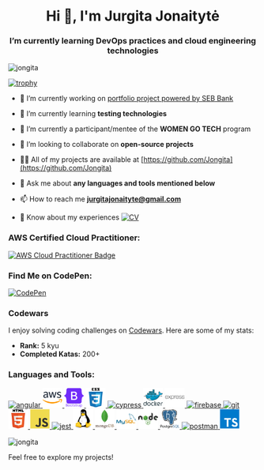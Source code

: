 <h1 align="center">Hi 👋, I'm Jurgita Jonaitytė</h1>
<h3 align="center">I’m currently learning DevOps practices and cloud engineering technologies</h3>

<p align="left"> <img src="https://komarev.com/ghpvc/?username=jongita&label=Profile%20views&color=0e75b6&style=flat" alt="jongita" /> </p>

[![trophy](https://github-profile-trophy.vercel.app/?username=jongita&title=Repositories,Commits)](https://github.com/jongita/github-profile-trophy)

- 🔭 I’m currently working on [portfolio project powered by SEB Bank](https://www.womengotech.com/portfolio-project-powered-by-seb-bank-frontend/)

- 🌱 I’m currently learning **testing technologies**

- 🔭 I’m currently a participant/mentee of the **WOMEN GO TECH** program

- 👯 I’m looking to collaborate on **open-source projects**

- 👨‍💻 All of my projects are available at [https://github.com/Jongita](https://github.com/Jongita)

- 💬 Ask me about **any languages and tools mentioned below**

- 📫 How to reach me **jurgitajonaityte@gmail.com**

- 📄 Know about my experiences [![CV](https://img.shields.io/badge/CV-Click%20Here-brightgreen)](https://jongita.github.io/CV/)

<h3 align="left">AWS Certified Cloud Practitioner:</h3>
<p align="left">
  <a href="https://www.credly.com/badges/your-badge-id" target="_blank">
    <img src="https://github.com/Jongita/Badges/blob/main/aws-certified-cloud-practitioner%20(1).png" alt="AWS Cloud Practitioner Badge" />
  </a>
</p>

<h3 align="left">Find Me on CodePen:</h3>

[![CodePen](https://img.shields.io/badge/CodePen-@Jurgita-Jonaityt?style=flat&logo=codepen)](https://codepen.io/Jurgita-Jonaityt)

### Codewars
I enjoy solving coding challenges on [Codewars](https://www.codewars.com/users/Jongita). Here are some of my stats:
- **Rank:** 5 kyu
- **Completed Katas:** 200+


<h3 align="left">Languages and Tools:</h3>
<p align="left"> <a href="https://angular.io" target="_blank" rel="noreferrer"> <img src="https://angular.io/assets/images/logos/angular/angular.svg" alt="angular" width="40" height="40"/> </a> <a href="https://aws.amazon.com" target="_blank" rel="noreferrer"> <img src="https://raw.githubusercontent.com/devicons/devicon/master/icons/amazonwebservices/amazonwebservices-original-wordmark.svg" alt="aws" width="40" height="40"/> </a> <a href="https://getbootstrap.com" target="_blank" rel="noreferrer"> <img src="https://raw.githubusercontent.com/devicons/devicon/master/icons/bootstrap/bootstrap-plain-wordmark.svg" alt="bootstrap" width="40" height="40"/> </a> <a href="https://www.w3schools.com/css/" target="_blank" rel="noreferrer"> <img src="https://raw.githubusercontent.com/devicons/devicon/master/icons/css3/css3-original-wordmark.svg" alt="css3" width="40" height="40"/> </a> <a href="https://www.cypress.io" target="_blank" rel="noreferrer"> <img src="https://raw.githubusercontent.com/simple-icons/simple-icons/6e46ec1fc23b60c8fd0d2f2ff46db82e16dbd75f/icons/cypress.svg" alt="cypress" width="40" height="40"/> </a> <a href="https://www.docker.com/" target="_blank" rel="noreferrer"> <img src="https://raw.githubusercontent.com/devicons/devicon/master/icons/docker/docker-original-wordmark.svg" alt="docker" width="40" height="40"/> </a> <a href="https://expressjs.com" target="_blank" rel="noreferrer"> <img src="https://raw.githubusercontent.com/devicons/devicon/master/icons/express/express-original-wordmark.svg" alt="express" width="40" height="40"/> </a> <a href="https://firebase.google.com/" target="_blank" rel="noreferrer"> <img src="https://www.vectorlogo.zone/logos/firebase/firebase-icon.svg" alt="firebase" width="40" height="40"/> </a> <a href="https://git-scm.com/" target="_blank" rel="noreferrer"> <img src="https://www.vectorlogo.zone/logos/git-scm/git-scm-icon.svg" alt="git" width="40" height="40"/> </a> <a href="https://www.w3.org/html/" target="_blank" rel="noreferrer"> <img src="https://raw.githubusercontent.com/devicons/devicon/master/icons/html5/html5-original-wordmark.svg" alt="html5" width="40" height="40"/> </a> <a href="https://developer.mozilla.org/en-US/docs/Web/JavaScript" target="_blank" rel="noreferrer"> <img src="https://raw.githubusercontent.com/devicons/devicon/master/icons/javascript/javascript-original.svg" alt="javascript" width="40" height="40"/> </a> <a href="https://jestjs.io" target="_blank" rel="noreferrer"> <img src="https://www.vectorlogo.zone/logos/jestjsio/jestjsio-icon.svg" alt="jest" width="40" height="40"/> </a> <a href="https://www.linux.org/" target="_blank" rel="noreferrer"> <img src="https://raw.githubusercontent.com/devicons/devicon/master/icons/linux/linux-original.svg" alt="linux" width="40" height="40"/> </a> <a href="https://www.mongodb.com/" target="_blank" rel="noreferrer"> <img src="https://raw.githubusercontent.com/devicons/devicon/master/icons/mongodb/mongodb-original-wordmark.svg" alt="mongodb" width="40" height="40"/> </a> <a href="https://www.mysql.com/" target="_blank" rel="noreferrer"> <img src="https://raw.githubusercontent.com/devicons/devicon/master/icons/mysql/mysql-original-wordmark.svg" alt="mysql" width="40" height="40"/> </a> <a href="https://nodejs.org" target="_blank" rel="noreferrer"> <img src="https://raw.githubusercontent.com/devicons/devicon/master/icons/nodejs/nodejs-original-wordmark.svg" alt="nodejs" width="40" height="40"/> </a> <a href="https://www.postgresql.org" target="_blank" rel="noreferrer"> <img src="https://raw.githubusercontent.com/devicons/devicon/master/icons/postgresql/postgresql-original-wordmark.svg" alt="postgresql" width="40" height="40"/> </a> <a href="https://postman.com" target="_blank" rel="noreferrer"> <img src="https://www.vectorlogo.zone/logos/getpostman/getpostman-icon.svg" alt="postman" width="40" height="40"/> </a> <a href="https://www.typescriptlang.org/" target="_blank" rel="noreferrer"> <img src="https://raw.githubusercontent.com/devicons/devicon/master/icons/typescript/typescript-original.svg" alt="typescript" width="40" height="40"/> </a> </p>



<p><img align="center" src="https://github-readme-streak-stats.herokuapp.com/?user=jongita&" alt="jongita" /></p>

Feel free to explore my projects!
